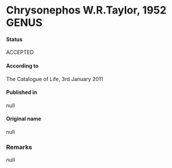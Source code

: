 Chrysonephos W.R.Taylor, 1952 GENUS
=======

#### Status
ACCEPTED

#### According to
The Catalogue of Life, 3rd January 2011

#### Published in
null

#### Original name
null

### Remarks
null
